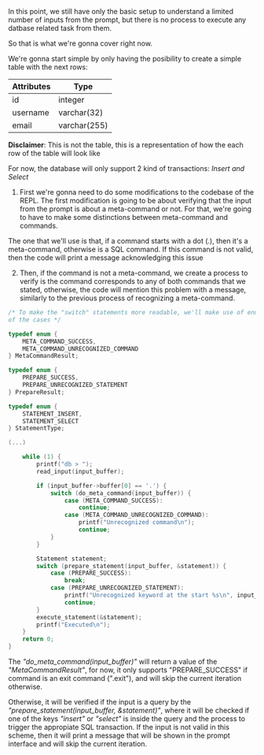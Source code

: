 In this point, we still have only the basic setup to understand a limited number of inputs
from the prompt, but there is no process to execute any datbase related task from them.

So that is what we're gonna cover right now.

We're gonna start simple by only having the posibility to create a simple table with the
next rows:

| Attributes | Type |
|---------|----------|
| id | integer |
| username | varchar(32) |
| email | varchar(255) |

**Disclaimer**: This is not the table, this is a representation of how the each row of the
table will look like

For now, the database will only support 2 kind of transactions: *Insert and Select*

1. First we're gonna need to do some modifications to the codebase of the REPL.
The first modification is going to be about verifying that the input from the prompt
is about a meta-command or not. For that, we're going to have to make some distinctions
between meta-command and commands.

The one that we'll use is that, if a command starts with a dot (.), then it's a meta-command,
otherwise is a SQL command. If this command is not valid, then the code will print a message
acknowledging this issue

2. Then, if the command is not a meta-command, we create a process to verify is the command 
corresponds to any of both commands that we stated, otherwise, the code will mention this
problem with a message, similarly to the previous process of recognizing a meta-command.

```c
/* To make the "switch" statements more readable, we'll make use of enums for each one
of the cases */

typedef enum {
	META_COMMAND_SUCCESS,
	META_COMMAND_UNRECOGNIZED_COMMAND
} MetaCommandResult;

typedef enum {
	PREPARE_SUCCESS,
	PREPARE_UNRECOGNIZED_STATEMENT
} PrepareResult;

typedef enum {
	STATEMENT_INSERT,
	STATEMENT_SELECT
} StatementType;

(...)

	while (1) {
		printf("db > ");
		read_input(input_buffer);

		if (input_buffer->buffer[0] == '.') {
			switch (do_meta_command(input_buffer)) {
				case (META_COMMAND_SUCCESS):
					continue;
				case (META_COMMAND_UNRECOGNIZED_COMMAND):
					printf("Unrecognized command\n");
					continue;
			}
		}

		Statement statement;
		switch (prepare_statement(input_buffer, &statement)) {
			case (PREPARE_SUCCESS):
				break;
			case (PREPARE_UNRECOGNIZED_STATEMENT):
				printf("Unrecognized keyword at the start %s\n", input_buffer->buffer);
				continue;
		}
		execute_statement(&statement);
		printf("Executed\n");
	}
	return 0;
}
```

The *"do_meta_command(input_buffer)"* will return a value of the *"MetaCommandResult"*,
for now, it only supports "PREPARE_SUCCESS" if command is an exit command (".exit"), and
will skip the current iteration otherwise.

Otherwise, it will be verified if the input is a query by the
*"prepare_statement(input_buffer, &statement)"*, where it will be checked if one of
the keys *"insert"* or *"select"* is inside the query and the process to trigger the
appropiate SQL transaction. If the input is not valid in this scheme, then it will
print a message that will be shown in the prompt interface and will skip the current
iteration.
